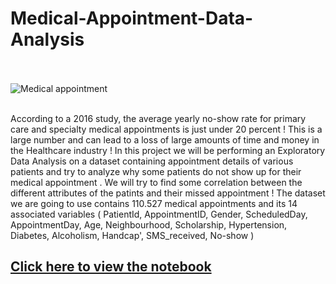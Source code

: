 # **Medical-Appointment-Data-Analysis** <br><br>


![Medical appointment](https://user-images.githubusercontent.com/105977171/185557738-3a14e215-bc6f-46f0-aee5-28844c2f259c.jpg)

<br>
According to a 2016 study, the average yearly no-show rate for primary care and specialty medical appointments is just under 20 percent !
This is a large number and can lead to a loss of large amounts of time and money in the Healthcare industry !
In this project we will be performing an Exploratory Data Analysis on a dataset containing appointment details of various patients and 
try to analyze why some patients do not show up for their medical appointment .
We will try to find some correlation between the different attributes of the patints and their missed appointment ! 
The dataset we are going to use contains 110.527 medical appointments and its 14 associated variables ( PatientId, AppointmentID, Gender, ScheduledDay, AppointmentDay, Age, Neighbourhood, Scholarship, Hypertension, Diabetes, Alcoholism, Handcap', SMS_received, No-show )
 
 ## [Click here to view the notebook](https://github.com/prateem-biswas/Medical-Appointment-Data-Analysis/blob/master/Investigating%20Medical%20Appointment%20Dataset.ipynb)
